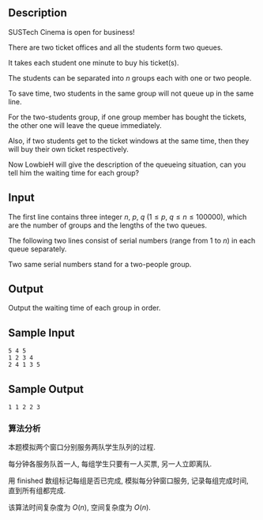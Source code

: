 ## Description

SUSTech Cinema is open for business!

There are two ticket offices and all the students form two queues.

It takes each student one minute to buy his ticket(s).

The students can be separated into $n$ groups each with one or two people.

To save time, two students in the same group will not queue up in the same line.

For the two-students group, if one group member has bought the tickets, the other one will leave the queue immediately.

Also, if two students get to the ticket windows at the same time, then they will buy their own ticket respectively.

Now LowbieH will give the description of the queueing situation, can you tell him the waiting time for each group?

## Input

The first line contains three integer $n,\ p,\ q$ $(1 \leq p,\ q \leq n \leq 100000)$, which are the number of groups and the lengths of the two queues.

The following two lines consist of serial numbers (range from $1$ to $n$) in each queue separately.

Two same serial numbers stand for a two-people group.

## Output

Output the waiting time of each group in order.

## Sample Input

``` log
5 4 5
1 2 3 4
2 4 1 3 5
```

## Sample Output

``` log
1 1 2 2 3
```

### 算法分析

本题模拟两个窗口分别服务两队学生队列的过程.

每分钟各服务队首一人, 每组学生只要有一人买票, 另一人立即离队.

用 finished 数组标记每组是否已完成, 模拟每分钟窗口服务, 记录每组完成时间, 直到所有组都完成.

该算法时间复杂度为 $O(n)$, 空间复杂度为 $O(n)$.
